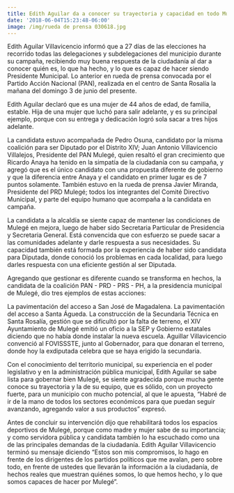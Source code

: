 ```yaml
---
title: Edith Aguilar da a conocer su trayectoria y capacidad en todo Mulegé
date: '2018-06-04T15:23:48-06:00'
image: /img/rueda de prensa 030618.jpg
---
```

Edith Aguilar Villavicencio informó que a 27 días de las elecciones ha recorrido todas las delegaciones y subdelegaciones del municipio durante su campaña, recibiendo muy buena respuesta de la ciudadanía al dar a conocer quién es, lo que ha hecho, y lo que es capaz de hacer siendo Presidente Municipal. 
Lo anterior en rueda de prensa convocada por el Partido Acción Nacional (PAN), realizada en el centro de Santa Rosalía la mañana del domingo 3 de junio del presente. 

Edith Aguilar declaró que es una mujer de 44 años de edad, de familia, estable. Hija de una mujer que luchó para salir adelante, y es su principal ejemplo, porque con su entrega y dedicación logró sola sacar a tres hijos adelante.

La candidata estuvo acompañada de Pedro Osuna, candidato por la misma coalición para ser Diputado por el Distrito XIV; Juan Antonio Villavicencio Villalejos, Presidente del PAN Mulegé, quien resaltó el gran crecimiento que Ricardo Anaya ha tenido en la simpatía de la ciudadanía con su campaña, y agregó que es el único candidato con una propuesta diferente de gobierno y que la diferencia entre Anaya y el candidato en primer lugar es de 7 puntos solamente. También estuvo en la rueda de prensa Javier Miranda, Presidente del PRD Mulegé; todos los integrantes del Comité Directivo Municipal, y parte del equipo humano que acompaña a la candidata en campaña.

La candidata a la alcaldía se siente capaz de mantener las condiciones de Mulegé en mejora, luego de haber sido Secretaria Particular de Presidencia y Secretaria General. Está convencida que con esfuerzo se puede sacar a las comunidades adelante y darle respuesta a sus necesidades. Su capacidad también está formada por la experiencia de haber sido candidata para Diputada, donde conoció los problemas en cada localidad, para luego darles respuesta con una eficiente gestión al ser Diputada.

Agregando que gestionar es diferente cuando se transforma en hechos, la candidata de la coalición PAN - PRD - PRS - PH, a la presidencia municipal de Mulegé, dio tres ejemplos de estas acciones:

La pavimentación del acceso a San José de Magadalena. La pavimentación del acceso a Santa Águeda. La construcción de la Secundaria Técnica en Santa Rosalía, gestión que se dificultó por la falta de terreno, el XIV Ayuntamiento de Mulegé emitió un oficio a la SEP y Gobierno estatales diciendo que no había donde instalar la nueva escuela. Aguillar Villavicencio convenció al FOVISSSTE, junto al Gobernador, para que donaran el terreno, donde hoy la exdiputada celebra que se haya erigido la secundaria.

Con el conocimiento del territorio municipal, su experiencia en el poder legislativo y en la administración pública municipal, Edith Aguilar se sabe lista para gobernar bien Mulegé, se siente agradecida porque mucha gente conoce su trayectoria y la de su equipo, que es sólido, con un proyecto fuerte, para un municipio con mucho potencial, al que le apuesta, “Habré de ir de la mano de todos los sectores económicos para que puedan seguir avanzando, agregando valor a sus productos” expresó.

Antes de concluir su intervención dijo que rehabilitará todos los espacios deportivos de Mulegé, porque como madre y mujer sabe de su importancia; y como servidora pública y candidata también lo ha escuchado como una de las principales demandas de la ciudadanía. Edith Aguilar Villavicencio terminó su mensaje diciendo “Estos son mis compromisos, lo hago en frente de los dirigentes de los partidos políticos que me avalan, pero sobre todo, en frente de ustedes que llevarán la información a la ciudadanía, de hechos reales que muestran quiénes somos, lo que hemos hecho, y lo que somos capaces de hacer por Mulegé”.
